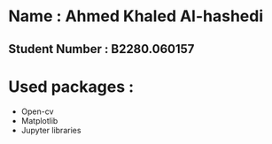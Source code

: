 # Name : Ahmed Khaled Al-hashedi
## Student Number : B2280.060157

# Used packages :
- Open-cv
- Matplotlib 
- Jupyter libraries